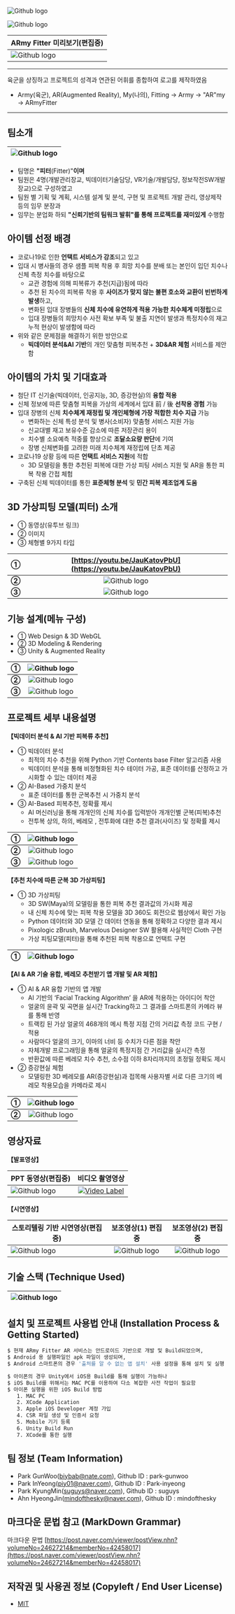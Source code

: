 ﻿![Github logo](https://github.com/osamhack2020/WEB_AI-based-3D-and-AR-Fitting-Fitter_ARmyFitter/blob/master/folder/fitter_logo2.jpg?raw=true)

![Github logo](https://github.com/osamhack2020/WEB_AI-based-3D-and-AR-Fitting-Fitter_ARmyFitter/blob/master/folder/logo_title.png?raw=true)

ARmy Fitter 미리보기(편집중) | 
------------ |  
![Github logo](https://github.com/osamhack2020/WEB_AI-based-3D-and-AR-Fitting-Fitter_ARmyFitter/blob/master/folder/u.jpg?raw=true) | 




--- 
육군을 상징하고 프로젝트의 성격과 연관된 어휘를 종합하여 로고를 제작하였음
* Army(육군), AR(Augmented Reality), My(나의), Fitting → Army → "AR"my → ARmyFitter
***


## 팀소개

![Github logo](https://github.com/osamhack2020/WEB_AI-based-3D-and-AR-Fitting-Fitter_ARmyFitter/blob/master/folder/teamwork_3.jpg?raw=true) | 
------------ | 

* 팀명은 **"피터**(Fitter)"**이며**
* 팀원은 4명(개발관리장교, 빅데이터기술담당, VR기술/개발담당, 정보작전SW개발장교)으로 구성하였고
* 팀원 별 기획 및 계획, 시스템 설계 및 분석, 구현 및 프로젝트 개발 관리, 영상제작 등의 임무 분장과
* 임무는 분업화 하되 **"신뢰기반의 팀워크 발휘"**를 통해 프로젝트를** 재미있게** 수행함


## 아이템 선정 배경
* 코로나19로 인한 **언택트 서비스가 강조**되고 있고
* 입대 시 병사들의 경우 샘플 피복 착용 후 희망 치수를 분배 또는 본인이 입던 치수나 신체 측정 치수를 바탕으로
  * 교관 경험에 의해 피복류가 추천(지급)됨에 따라
  * 추천 된 치수의 피복류 착용 후 **사이즈가 맞지 않는 불편 호소와 교환이 빈번하게 발생**하고,
  * 변화된 입대 장병들의 **신체 치수에 유연하게 적용 가능한 치수체계 미정립**으로
  * 입대 장병들의 희망치수 사전 확보 부족 및 불출 지연이 발생과 특정치수의 재고 누적 현상이 발생함에 따라 
* 위와 같은 문제점을 해결하기 위한 방안으로
  * **빅데이터 분석&AI 기반**의 개인 맞춤형 피복추천 + **3D&AR 체험** 서비스를 제안함

## 아이템의 가치 및 기대효과
* 첨단 IT 신기술(빅데이터, 인공지능, 3D, 증강현실)의 **융합 적용**
* 신체 정보에 따른 맞춤형 피복을 가상의 세계에서 입대 前 / 後 **선착용 경험** 가능
* 입대 장병의 신체 **치수체계 재정립 및 개인체형에 가장 적합한 치수 지급** 가능
  * 변화하는 신체 특성 분석 및 병사(소비자) 맞춤형 서비스 지원 가능
  * 신교대별 재고 보유수준 감소에 따른 저장관리 용이
  * 치수별 소요예측 적중률 향상으로 **조달소요량 판단**에 기여 
  * 장병 신체변화를 고려한 미래 치수체계 재정립에 단초 제공
* 코로나19 상황 등에 따른 **언택트 서비스 지원**에 적합
  * 3D 모델링을 통한 추천된 피복에 대한 가상 피팅 서비스 지원 및 AR을 통한 피복 착용 간접 체험
* 구축된 신체 빅데이터를 통한 **표준체형 분석** 및 **민간 피복 제조업계 도움** 

## 3D 가상피팅 모델(피터) 소개
* ① 동영상(유투브 링크) 
* ② 이미지
* ③ 체형별 9가지 타입

① | [https://youtu.be/JauKatovPbU](https://youtu.be/JauKatovPbU) 
------------ | :-------------: 
**②** | ![Github logo](https://github.com/osamhack2020/WEB_AI-based-3D-and-AR-Fitting-Fitter_ARmyFitter/blob/master/folder/fitter_one_small2.jpg?raw=true)  
**③** | ![Github logo](https://github.com/osamhack2020/WEB_AI-based-3D-and-AR-Fitting-Fitter_ARmyFitter/blob/master/folder/fitter(9).jpg?raw=true)

##  기능 설계(메뉴 구성)
* ① Web Design & 3D WebGL
* ② 3D Modeling & Rendering
* ③ Unity & Augmented Reality

① | ![Github logo](https://github.com/osamhack2020/WEB_AI-based-3D-and-AR-Fitting-Fitter_ARmyFitter/blob/master/folder/menu1_small_2.jpg?raw=true)  
------------ | :-------------: 
**②** | ![Github logo](https://github.com/osamhack2020/WEB_AI-based-3D-and-AR-Fitting-Fitter_ARmyFitter/blob/master/folder/menu2_small_2.jpg?raw=true)  
**③** | ![Github logo](https://github.com/osamhack2020/WEB_AI-based-3D-and-AR-Fitting-Fitter_ARmyFitter/blob/master/folder/menu3_small_3.jpg?raw=true)


## 프로젝트 세부 내용설명
**【빅데이터 분석 & AI 기반 피복류 추천】**
* ① 빅데이터 분석
  * 최적의 치수 추천을 위해 Python 기반 Contents base Filter 알고리즘 사용
  * 빅데이터 분석을 통해 비정형화된 치수 테이터 가공, 표준 데이터를 산정하고 가시화할 수 있는 데이터 제공
* ② AI-Based 가중치 분석
  * 표준 데이터를 통한 군복추천 시 가중치 분석
* ③ AI-Based 피복추천, 정확률 제시
  * AI 머신러닝을 통해 개개인의 신체 치수를 입력받아 개개인별 군복(피복)추천
  * 전투복 상의, 하의, 베레모 , 전투화에 대한 추천 결과(사이즈) 및 정확률 제시 

① | ![Github logo](https://github.com/osamhack2020/WEB_AI-based-3D-and-AR-Fitting-Fitter_ARmyFitter/blob/master/folder/recommendation9_2.jpg?raw=true) 
------------ | :-------------:
**②** | ![Github logo](https://github.com/osamhack2020/WEB_AI-based-3D-and-AR-Fitting-Fitter_ARmyFitter/blob/master/folder/recommendation2_2.jpg?raw=true)  
**③** | ![Github logo](https://github.com/osamhack2020/WEB_AI-based-3D-and-AR-Fitting-Fitter_ARmyFitter/blob/master/folder/recommendation3.jpg?raw=true)


**【추천 치수에 따른 군복 3D 가상피팅】**
* ① 3D 가상피팅
  * 3D SW(Maya)의 모델링을 통한 피복 추천 결과값의 가시화 제공
  * 내 신체 치수에 맞는 피복 착용 모델을 3D 360도 회전으로 웹상에서 확인 가능 
  * Python 데이터와 3D 모델 간 데이터 연동을 통해 정확하고 다양한 결과 제시
  * Pixologic zBrush, Marvelous Designer SW 활용해 사실적인 Cloth 구현
  * 가상 피팅모델(피터)을 통해 추천된 피복 착용으로 언택트 구현

① | ![Github logo](https://github.com/osamhack2020/WEB_AI-based-3D-and-AR-Fitting-Fitter_ARmyFitter/blob/master/folder/recommendation7.jpg?raw=true) 
------------ | :-------------:


**【AI & AR 기술 융합, 베레모 추천받기 앱 개발 및  AR 체험】**
* ① AI & AR 융합 기반의 앱 개발
  * AI 기반의 ‘Facial Tracking Algorithm’ 을 AR에 적용하는 아이디어 착안
  * 얼굴의 윤곽 및 곡면을 실시간 Tracking하고 그 결과를 스마트폰의 카메라 뷰를 통해 반영
  * 트랙킹 된 가상 얼굴의 468개의 메시 특정 지점 간의 거리값 측정 코드 구현 / 적용
  * 사람마다 얼굴의 크기, 이마의 너비 등 수치가 다른 점을 착안
  * 자체개발 프로그래밍을 통해 얼굴의 특정지점 간 거리값을 실시간 측정
  * 반환값에 따른 베레모 치수 추천, 소수점 이하 8자리까지의 초정밀 정확도 제시
* ② 증강현실 체험
  * 모델링한 3D 베레모를 AR(증강현실)과 접목해 사용자별 서로 다른 크기의 베레모 착용모습을 카메라로 제시

① | ![Github logo](https://github.com/osamhack2020/WEB_AI-based-3D-and-AR-Fitting-Fitter_ARmyFitter/blob/master/folder/recommendation8.jpg?raw=true) 
------------ | :-------------:
**②** | ![Github logo](https://github.com/osamhack2020/WEB_AI-based-3D-and-AR-Fitting-Fitter_ARmyFitter/blob/master/folder/recommendation6.jpg?raw=true)  


## 영상자료
**【발표영상】**

PPT 동영상(편집중) | 비디오 촬영영상 
------------ | :-------------:
![Github logo](https://github.com/osamhack2020/WEB_AI-based-3D-and-AR-Fitting-Fitter_ARmyFitter/blob/master/folder/presentation_(2).jpg?raw=true) | [![Video Label](https://github.com/osamhack2020/WEB_AI-based-3D-and-AR-Fitting-Fitter_ARmyFitter/blob/master/folder/presentation_video.jpg?raw=true)](https://youtu.be/qjZHjrUhzNg)  


**【시연영상】**

스토리텔링 기반 시연영상(편집중) | 보조영상(1) 편집중 | 보조영상(2) 편집중  
------------ | :-------------:  | :-------------:
![Github logo](https://github.com/osamhack2020/WEB_AI-based-3D-and-AR-Fitting-Fitter_ARmyFitter/blob/master/folder/storytelling_3.jpg?raw=true) | ![Github logo](https://github.com/osamhack2020/WEB_AI-based-3D-and-AR-Fitting-Fitter_ARmyFitter/blob/master/folder/story_sub_1.jpg?raw=true) | ![Github logo](https://github.com/osamhack2020/WEB_AI-based-3D-and-AR-Fitting-Fitter_ARmyFitter/blob/master/folder/story_sub_2.jpg?raw=true) 


##  기술 스택 (Technique Used)
![Github logo](https://github.com/osamhack2020/WEB_AI-based-3D-and-AR-Fitting-Fitter_ARmyFitter/blob/master/folder/TechStack.jpg?raw=true) | 
------------ | 



## 설치 및 프로젝트 사용법 안내 (Installation Process & Getting Started)
```bash
$ 현재 ARmy Fitter AR 서비스는 안드로이드 기반으로 개발 및 Build되었으며,
$ Android 용 실행파일인 apk 파일이 생성되며,
$ Android 스마트폰의 경우 '출처를 알 수 없는 앱 설치' 사용 설정을 통해 설치 및 실행 가능
```
```bash
$ 아이폰의 경우 Unity에서 iOS용 Build를 통해 실행이 가능하나
$ iOS Build를 위해서는 MAC PC를 이용하여 다소 복잡한 사전 작업이 필요함
$ 아이폰 실행을 위한 iOS Build 방법
   1. MAC PC
   2. XCode Application
   3. Apple iOS Developer 계정 가입
   4. CSR 파일 생성 및 인증서 요청
   5. Mobile 기기 등록
   6. Unity Build Run
   7. XCode를 통한 실행
```

 
## 팀 정보 (Team Information)
- Park GunWoo(biybab@nate.com), Github ID : park-gunwoo
- Park InYeong(piy01@naver.com), Github ID : Park-inyeong
- Park KyungMin(suguys@naver.com), Github ID : suguys
- Ahn HyeongJin(mindofthesky@naver.com), Github ID : mindofthesky


## 마크다운 문법 참고 (MarkDown Grammar)
마크다운 문법
[https://post.naver.com/viewer/postView.nhn?volumeNo=24627214&memberNo=42458017](https://post.naver.com/viewer/postView.nhn?volumeNo=24627214&memberNo=42458017)


## 저작권 및 사용권 정보 (Copyleft / End User License)
 * [MIT](https://github.com/osam2020-WEB/Sample-ProjectName-TeamName/blob/master/license.md)
